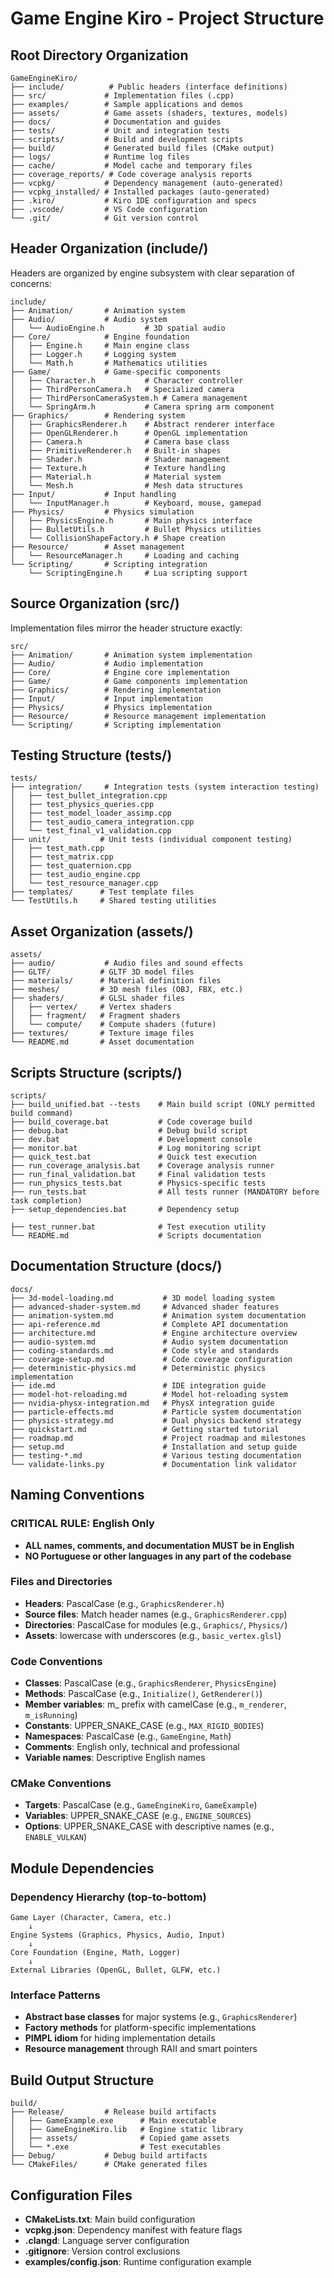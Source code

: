 # Game Engine Kiro - Project Structure

## Root Directory Organization

```
GameEngineKiro/
├── include/          # Public headers (interface definitions)
├── src/             # Implementation files (.cpp)
├── examples/        # Sample applications and demos
├── assets/          # Game assets (shaders, textures, models)
├── docs/            # Documentation and guides
├── tests/           # Unit and integration tests
├── scripts/         # Build and development scripts
├── build/           # Generated build files (CMake output)
├── logs/            # Runtime log files
├── cache/           # Model cache and temporary files
├── coverage_reports/ # Code coverage analysis reports
├── vcpkg/           # Dependency management (auto-generated)
├── vcpkg_installed/ # Installed packages (auto-generated)
├── .kiro/           # Kiro IDE configuration and specs
├── .vscode/         # VS Code configuration
└── .git/            # Git version control
```

## Header Organization (include/)

Headers are organized by engine subsystem with clear separation of concerns:

```
include/
├── Animation/       # Animation system
├── Audio/           # Audio system
│   └── AudioEngine.h         # 3D spatial audio
├── Core/            # Engine foundation
│   ├── Engine.h     # Main engine class
│   ├── Logger.h     # Logging system
│   └── Math.h       # Mathematics utilities
├── Game/            # Game-specific components
│   ├── Character.h           # Character controller
│   ├── ThirdPersonCamera.h   # Specialized camera
│   ├── ThirdPersonCameraSystem.h # Camera management
│   └── SpringArm.h           # Camera spring arm component
├── Graphics/        # Rendering system
│   ├── GraphicsRenderer.h    # Abstract renderer interface
│   ├── OpenGLRenderer.h      # OpenGL implementation
│   ├── Camera.h              # Camera base class
│   ├── PrimitiveRenderer.h   # Built-in shapes
│   ├── Shader.h              # Shader management
│   ├── Texture.h             # Texture handling
│   ├── Material.h            # Material system
│   └── Mesh.h                # Mesh data structures
├── Input/           # Input handling
│   └── InputManager.h        # Keyboard, mouse, gamepad
├── Physics/         # Physics simulation
│   ├── PhysicsEngine.h       # Main physics interface
│   ├── BulletUtils.h         # Bullet Physics utilities
│   └── CollisionShapeFactory.h # Shape creation
├── Resource/        # Asset management
│   └── ResourceManager.h     # Loading and caching
└── Scripting/       # Scripting integration
    └── ScriptingEngine.h     # Lua scripting support
```

## Source Organization (src/)

Implementation files mirror the header structure exactly:

```
src/
├── Animation/       # Animation system implementation
├── Audio/           # Audio implementation
├── Core/            # Engine core implementation
├── Game/            # Game components implementation
├── Graphics/        # Rendering implementation
├── Input/           # Input implementation
├── Physics/         # Physics implementation
├── Resource/        # Resource management implementation
└── Scripting/       # Scripting implementation
```

## Testing Structure (tests/)

```
tests/
├── integration/     # Integration tests (system interaction testing)
│   ├── test_bullet_integration.cpp
│   ├── test_physics_queries.cpp
│   ├── test_model_loader_assimp.cpp
│   ├── test_audio_camera_integration.cpp
│   └── test_final_v1_validation.cpp
├── unit/           # Unit tests (individual component testing)
│   ├── test_math.cpp
│   ├── test_matrix.cpp
│   ├── test_quaternion.cpp
│   ├── test_audio_engine.cpp
│   └── test_resource_manager.cpp
├── templates/      # Test template files
└── TestUtils.h     # Shared testing utilities
```

## Asset Organization (assets/)

```
assets/
├── audio/           # Audio files and sound effects
├── GLTF/           # GLTF 3D model files
├── materials/      # Material definition files
├── meshes/         # 3D mesh files (OBJ, FBX, etc.)
├── shaders/        # GLSL shader files
│   ├── vertex/     # Vertex shaders
│   ├── fragment/   # Fragment shaders
│   └── compute/    # Compute shaders (future)
├── textures/       # Texture image files
└── README.md       # Asset documentation
```

## Scripts Structure (scripts/)

```
scripts/
├── build_unified.bat --tests    # Main build script (ONLY permitted build command)
├── build_coverage.bat           # Code coverage build
├── debug.bat                    # Debug build script
├── dev.bat                      # Development console
├── monitor.bat                  # Log monitoring script
├── quick_test.bat               # Quick test execution
├── run_coverage_analysis.bat    # Coverage analysis runner
├── run_final_validation.bat     # Final validation tests
├── run_physics_tests.bat        # Physics-specific tests
├── run_tests.bat                # All tests runner (MANDATORY before task completion)
├── setup_dependencies.bat       # Dependency setup

├── test_runner.bat              # Test execution utility
└── README.md                    # Scripts documentation
```

## Documentation Structure (docs/)

```
docs/
├── 3d-model-loading.md           # 3D model loading system
├── advanced-shader-system.md     # Advanced shader features
├── animation-system.md           # Animation system documentation
├── api-reference.md              # Complete API documentation
├── architecture.md               # Engine architecture overview
├── audio-system.md               # Audio system documentation
├── coding-standards.md           # Code style and standards
├── coverage-setup.md             # Code coverage configuration
├── deterministic-physics.md      # Deterministic physics implementation
├── ide.md                        # IDE integration guide
├── model-hot-reloading.md        # Model hot-reloading system
├── nvidia-physx-integration.md   # PhysX integration guide
├── particle-effects.md           # Particle system documentation
├── physics-strategy.md           # Dual physics backend strategy
├── quickstart.md                 # Getting started tutorial
├── roadmap.md                    # Project roadmap and milestones
├── setup.md                      # Installation and setup guide
├── testing-*.md                  # Various testing documentation
└── validate-links.py             # Documentation link validator
```

## Naming Conventions

### CRITICAL RULE: English Only

- **ALL names, comments, and documentation MUST be in English**
- **NO Portuguese or other languages in any part of the codebase**

### Files and Directories

- **Headers**: PascalCase (e.g., `GraphicsRenderer.h`)
- **Source files**: Match header names (e.g., `GraphicsRenderer.cpp`)
- **Directories**: PascalCase for modules (e.g., `Graphics/`, `Physics/`)
- **Assets**: lowercase with underscores (e.g., `basic_vertex.glsl`)

### Code Conventions

- **Classes**: PascalCase (e.g., `GraphicsRenderer`, `PhysicsEngine`)
- **Methods**: PascalCase (e.g., `Initialize()`, `GetRenderer()`)
- **Member variables**: m\_ prefix with camelCase (e.g., `m_renderer`, `m_isRunning`)
- **Constants**: UPPER_SNAKE_CASE (e.g., `MAX_RIGID_BODIES`)
- **Namespaces**: PascalCase (e.g., `GameEngine`, `Math`)
- **Comments**: English only, technical and professional
- **Variable names**: Descriptive English names

### CMake Conventions

- **Targets**: PascalCase (e.g., `GameEngineKiro`, `GameExample`)
- **Variables**: UPPER_SNAKE_CASE (e.g., `ENGINE_SOURCES`)
- **Options**: UPPER_SNAKE_CASE with descriptive names (e.g., `ENABLE_VULKAN`)

## Module Dependencies

### Dependency Hierarchy (top-to-bottom)

```
Game Layer (Character, Camera, etc.)
    ↓
Engine Systems (Graphics, Physics, Audio, Input)
    ↓
Core Foundation (Engine, Math, Logger)
    ↓
External Libraries (OpenGL, Bullet, GLFW, etc.)
```

### Interface Patterns

- **Abstract base classes** for major systems (e.g., `GraphicsRenderer`)
- **Factory methods** for platform-specific implementations
- **PIMPL idiom** for hiding implementation details
- **Resource management** through RAII and smart pointers

## Build Output Structure

```
build/
├── Release/         # Release build artifacts
│   ├── GameExample.exe      # Main executable
│   ├── GameEngineKiro.lib   # Engine static library
│   ├── assets/              # Copied game assets
│   └── *.exe                # Test executables
├── Debug/           # Debug build artifacts
└── CMakeFiles/      # CMake generated files
```

## Configuration Files

- **CMakeLists.txt**: Main build configuration
- **vcpkg.json**: Dependency manifest with feature flags
- **.clangd**: Language server configuration
- **.gitignore**: Version control exclusions
- **examples/config.json**: Runtime configuration example
